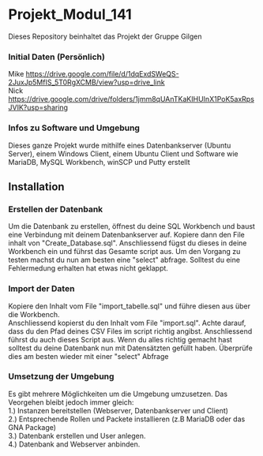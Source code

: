 # Projekt_Modul_141
Dieses Repository beinhaltet das Projekt der Gruppe Gilgen




### Initial Daten (Persönlich)
Mike https://drive.google.com/file/d/1dqExdSWeQS-2JuxJp5MfIS_5T0RgXCMB/view?usp=drive_link <br>
Nick https://drive.google.com/drive/folders/1jmm8qUAnTKaKIHUInX1PoK5axRpsJVIK?usp=sharing <br>


### Infos zu Software und Umgebung
Dieses ganze Projekt wurde mithilfe eines Datenbankserver (Ubuntu Server), einem Windows Client, einem Ubuntu Client und Software wie
MariaDB, MySQL Workbench, winSCP und Putty erstellt

## Installation
### Erstellen der Datenbank
Um die Datenbank zu erstellen, öffnest du deine SQL Workbench und baust eine Verbindung mit deinem Datenbankserver auf. 
Kopiere dann den File inhalt von "Create_Database.sql". Anschliessend fügst du dieses in deine Workbench ein und führst das Gesamte script aus. 
Um den Vorgang zu testen machst du nun am besten eine "select" abfrage. Solltest du eine Fehlermedung erhalten hat etwas nicht geklappt.

### Import der Daten
Kopiere den Inhalt vom File "import_tabelle.sql" und führe diesen aus über die Workbench. <br>
Anschliessend kopierst du den Inhalt vom File "import.sql". Achte darauf, dass du den Pfad deines CSV Files im script richtig angibst.
Anschliessend führst du auch dieses Script aus. Wenn du alles richtig gemacht hast solltest du deine Datenbank nun mit Datensätzten gefüllt haben.
Überprüfe dies am besten wieder mit einer "select" Abfrage

### Umsetzung der Umgebung
Es gibt mehrere Möglichkeiten um die Umgebung umzusetzen. Das Veorgehen bleibt jedoch immer gleich: <br>
1.)   Instanzen bereitstellen (Webserver, Datenbankserver und Client) <br>
2.)   Entsprechende Rollen und Packete installieren (z.B MariaDB oder das GNA Package) <br>
3.)   Datenbank erstellen und User anlegen. <br>
4.)   Datenbank and Webserver anbinden. <br>

